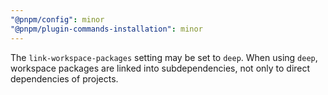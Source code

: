 ```yaml
---
"@pnpm/config": minor
"@pnpm/plugin-commands-installation": minor
---
```


The `link-workspace-packages` setting may be set to `deep`. When using `deep`,
workspace packages are linked into subdependencies, not only to direct dependencies of projects.
